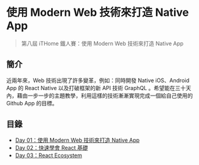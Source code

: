 使用 Modern Web 技術來打造 Native App
====================

> 第八屆 iTHome 鐵人賽：使用 Modern Web 技術來打造 Native App

## 簡介

近兩年來，Web 技術出現了許多變革，例如：同時開發 Native iOS、Android App 的 React Native 以及打破框架的新 API 技術 GraphQL 。希望能在三十天內，藉由一步一步的主題教學，利用這樣的技術漸漸實現完成一個給自己使用的 Github App 的目標。

## 目錄

- [Day 01：使用 Modern Web 技術來打造 Native App](./posts/01.md)
- [Day 02：快速學會 React 基礎](./posts/02.md)
- [Day 03：React Ecosystem](./posts/03.md)
